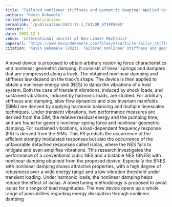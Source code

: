 ```yaml
---
title: "Tailored nonlinear stiffness and geometric damping: Applied to a bistable vibration absorber"
authors: "Kevin Dekemele"
collection: publications
permalink: '/publication/2023-12-1_TAILOR_STIFFNESS'
excerpt: ''
date: 2023-12-1
venue: 'International Journal of Non-Linear Mechanics'
paperurl: 'https://www.kevindekemele.com/files/elsarticle-tailor_stiffness.pdf'
citation: 'Kevin Dekemele (2023). Tailored nonlinear stiffness and geometric damping: Applied to a bistable vibration absorber. International Journal of Non-Linear Mechanics, 157, 104548.'
---
```


A novel device is proposed to obtain arbitrary restoring force characteristics and
nonlinear geometric damping. It consists of linear springs and dampers that are
compressed along a track. The obtained nonlinear damping and stiffness law
depend on the track’s shape. The device is then applied to obtain a nonlinear
energy sink (NES) to damp the vibrations of a host system. Both the case of
transient vibrations, induced by shock loads, and sustained vibrations, induced
by harmonic loads, are studied. For arbitrary stiffness and damping, slow flow
dynamics and slow invariant manifolds (SIMs) are derived by applying harmonic
balancing and multiple timescales techniques. Under transient vibrations, two
performance measures are derived from the SIM, the relative residual energy and
the pumping time, and are found for generic nonlinear spring force and nonlinear geometric damping. For sustained vibrations, a load-dependent frequency
response (FR) is derived from the SIMs. This FR predicts the occurrence of the
efficient strongly modulated responses but also the occurrence of the unfavorable detached responses called isolas, where the NES fails to mitigate and even
amplifies vibrations.
This research investigates the performance of a conventional cubic NES and a
bistable NES (BNES) with nonlinear damping obtained from the proposed device.
Especially the BNES with nonlinear damping shows attractive properties, with a
high degree of robustness over a wide energy range and a low vibration threshold
under transient loading. Under harmonic loads, the nonlinear damping helps
reduce the effect of isolas. A novel tuning methodology is proposed to avoid
isolas for a range of load magnitudes. The new device opens up a whole range of
possibilities regarding energy dissipation through nonlinear damping